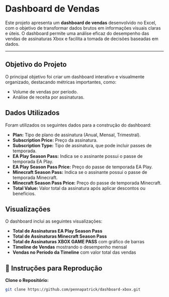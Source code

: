 # Dashboard de Vendas 

Este projeto apresenta um **dashboard de vendas** desenvolvido no Excel, com o objetivo de transformar dados brutos em informações visuais claras e úteis. O dashboard permite uma análise eficaz do desempenho das vendas de assinaturas Xbox e facilita a tomada de decisões baseadas em dados.  

---

## **Objetivo do Projeto**  
O principal objetivo foi criar um dashboard interativo e visualmente organizado, destacando métricas importantes, como:  
- Volume de vendas por período.  
- Análise de receita por assinaturas.   

## Dados Utilizados
Foram utilizados os seguintes dados para a construção do dashboard:
- **Plan:** Tipo de plano de assinatura (Anual, Mensal, Trimestral).
- **Subscription Price:** Preço da assinatura.
- **Subscription Type:** Tipo de assinatura, que pode incluir passes de temporada.
- **EA Play Season Pass:** Indica se o assinante possui o passe de temporada EA Play.
- **EA Play Season Pass Price:** Preço do passe de temporada EA Play.
- **Minecraft Season Pass:** Indica se o assinante possui o passe de temporada Minecraft.
- **Minecraft Season Pass Price:** Preço do passe de temporada Minecraft.
- **Total Value:** Valor total da assinatura após aplicar descontos ou benefícios.

## **Visualizações**
O dashboard inclui as seguintes visualizações:
- **Total de Assinaturas EA Play Season Pass**
- **Total de Assinaturas Minecraft Season Pass**
- **Total de Assinaturas XBOX GAME PASS** com gráfico de barras
- **Timeline de Vendas** mostrando o desempenho mensal
- **Vendas no Período da Timeline** com valor total das vendas

## 🚀 **Instruções para Reprodução**  

**Clone o Repositório:**  
   ```bash
   git clone https://github.com/pennapatrick/dashboard-xbox.git
